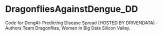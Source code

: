 # DragonfliesAgainstDengue_DD
Code for DengAI: Predicting Disease Spread (HOSTED BY DRIVENDATA) - Authors Team Dragonflies, Women In Big Data Silicon Valley.
